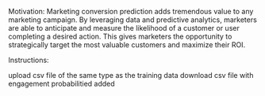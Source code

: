 Motivation:
Marketing conversion prediction adds tremendous value to any marketing campaign. By leveraging data and predictive analytics, marketers are able to anticipate and measure the likelihood of a customer or user completing a desired action. This gives marketers the opportunity to strategically target the most valuable customers and maximize their ROI.

Instructions:

upload csv file of the same type as the training data
download csv file with engagement probabilitied added
